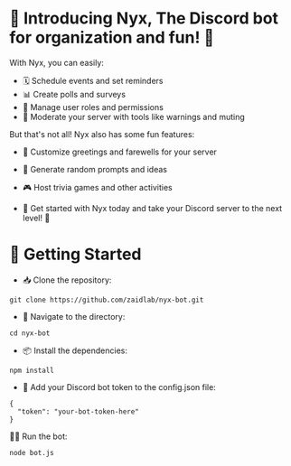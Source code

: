 # 🌌 Introducing Nyx, The Discord bot for organization and fun! 🌌

With Nyx, you can easily:

* 🗓️ Schedule events and set reminders
* 📊 Create polls and surveys
* 👑 Manage user roles and permissions
* 🚨 Moderate your server with tools like warnings and muting

But that's not all! Nyx also has some fun features:

* 💬 Customize greetings and farewells for your server
* 🎲 Generate random prompts and ideas
* 🎮 Host trivia games and other activities

* 🚀 Get started with Nyx today and take your Discord server to the next level! 🚀

# 🚀 Getting Started

* 📥 Clone the repository:
```
git clone https://github.com/zaidlab/nyx-bot.git
```
* 📂 Navigate to the directory:
```
cd nyx-bot
```
* 📦 Install the dependencies:
```
npm install
```
* 🔑 Add your Discord bot token to the config.json file:
```
{
  "token": "your-bot-token-here"
}
```
🏃‍♂️ Run the bot:
```
node bot.js
```
